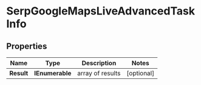 # SerpGoogleMapsLiveAdvancedTaskInfo


## Properties

| Name | Type | Description | Notes |
|------------ | ------------- | ------------- | -------------|
**Result** | **IEnumerable<SerpGoogleMapsLiveAdvancedResultInfo>** | array of results |[optional]|